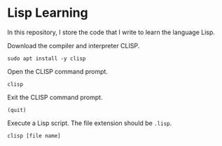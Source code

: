 # Lisp Learning

In this repository, I store the code that I write to learn the language Lisp.

Download the compiler and interpreter CLISP.
```
sudo apt install -y clisp
```

Open the CLISP command prompt.
```
clisp
```

Exit the CLISP command prompt.
```
(quit)
```

Execute a Lisp script. The file extension should be `.lisp`.
```
clisp [file name]
```
